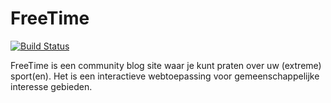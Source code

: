 # FreeTime

[![Build Status](https://travis-ci.org/HeinPauwelyn/Roeteplanner.svg?branch=master)](https://travis-ci.org/HeinPauwelyn/Roeteplanner)

FreeTime is een community blog site waar je kunt praten over uw (extreme) sport(en). Het is een interactieve webtoepassing voor gemeenschappelijke interesse gebieden.
